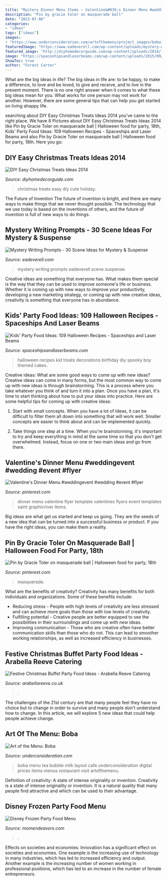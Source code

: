 ```yaml
---
title: "Mystery Dinner Menu Items ~ Valentine&#039;s Dinner Menu #weddingevent #wedding #event #flyer"
description: "Pin by gracie toler on masquerade ball"
date: "2023-07-06"
categories:
- "ideas"
tags: ["ideas"]
images:
- "https://www.underconsideration.com/artofthemenu/project_images/boba_PDF_02.jpg"
featuredImage: "https://www.eadeverell.com/wp-content/uploads/mystery-writing-prompts.jpg"
featured_image: "http://diyhomedecorguide.com/wp-content/uploads/2014/11/Easy-Christmas-treats-for-kids.jpg"
image: "https://spaceshipsandlaserbeams.com/wp-content/uploads/2015/09/halloween-kids-party-food-1.jpg"
ShowToc: true
author: "Forest Carter"
---
```



What are the big ideas in life?
The big ideas in life are: to be happy, to make a difference, to love and be loved, to give and receive, and to live in the present moment. There is no one right answer when it comes to what these big ideas mean for you. What works for one person may not work for another. However, there are some general tips that can help you get started on living ahappy life.

	

		
searching about DIY Easy Christmas Treats Ideas 2014 you've came to the right place. We have 8 Pictures about DIY Easy Christmas Treats Ideas 2014 like Pin by Gracie Toler on masquerade ball | Halloween food for party, 18th, Kids&#039; Party Food Ideas: 109 Halloween Recipes - Spaceships and Laser Beams and also Pin by Gracie Toler on masquerade ball | Halloween food for party, 18th. Here you go:
		
    
## DIY Easy Christmas Treats Ideas 2014

<img loading=lazy src="http://diyhomedecorguide.com/wp-content/uploads/2014/11/Easy-Christmas-treats-for-kids.jpg" onerror="this.onerror=null;this.src='https://tse2.mm.bing.net/th?id=OIP.LepPWWsgZlZzWvrupAmtRgHaJ4&amp;pid=15.1';" alt="DIY Easy Christmas Treats Ideas 2014">

_Source: diyhomedecorguide.com_

>christmas treats easy diy cute holiday. 

	

The Future of Invention
The future of invention is bright, and there are many ways to make things that we never thought possible. The technology that we use today is based on the inventions of others, and the future of invention is full of new ways to do things.

    
## Mystery Writing Prompts - 30 Scene Ideas For Mystery &amp; Suspense

<img loading=lazy src="https://www.eadeverell.com/wp-content/uploads/mystery-writing-prompts.jpg" onerror="this.onerror=null;this.src='https://tse1.mm.bing.net/th?id=OIP.xUbEkXcOeliPPGiuwivn4QHaKp&amp;pid=15.1';" alt="Mystery Writing Prompts - 30 Scene Ideas for Mystery &amp; Suspense">

_Source: eadeverell.com_

>mystery writing prompts eadeverell scene suspense. 

	

Creative ideas are something that everyone has. What makes them special is the way that they can be used to improve someone's life or business. Whether it is coming up with new ways to improve your productivity, developing a new marketing strategy, or coming up with new creative ideas, creativity is something that everyone has in abundance.

    
## Kids&#039; Party Food Ideas: 109 Halloween Recipes - Spaceships And Laser Beams

<img loading=lazy src="https://spaceshipsandlaserbeams.com/wp-content/uploads/2015/09/halloween-kids-party-food-1.jpg" onerror="this.onerror=null;this.src='https://tse4.mm.bing.net/th?id=OIP._JDMWufpJzyf--9FqPNRggHaLH&amp;pid=15.1';" alt="Kids&#039; Party Food Ideas: 109 Halloween Recipes - Spaceships and Laser Beams">

_Source: spaceshipsandlaserbeams.com_

>halloween recipes kid treats decorations birthday diy spooky boy themed cakes. 

	

Creative ideas: What are some good ways to come up with new ideas?
Creative ideas can come in many forms, but the most common way to come up with new ideas is through brainstorming. This is a process where you take whatever you think of and turn it into a plan. Once you have a plan, it's time to start thinking about how to put your ideas into practice. Here are some helpful tips for coming up with creative ideas:
1) Start with small concepts. When you have a lot of Ideas, it can be difficult to filter them all down into something that will work well. Smaller concepts are easier to think about and can be implemented quickly.

2) Take things one step at a time. When you're brainstorming, it's important to try and keep everything in mind at the same time so that you don't get overwhelmed. Instead, focus on one or two main ideas and go from there.

    
## Valentine&#039;s Dinner Menu #weddingevent #wedding #event #flyer

<img loading=lazy src="https://i.pinimg.com/736x/28/0b/14/280b140287429b8e67276e4150228e27.jpg" onerror="this.onerror=null;this.src='https://tse2.mm.bing.net/th?id=OIP.yn4bZgfuPJJxpjcqGSsWUgHaLH&amp;pid=15.1';" alt="Valentine&#039;s Dinner Menu #weddingevent #wedding #event #flyer">

_Source: pinterest.com_

>dinner menu valentine flyer template valentines flyers event templates saint graphicriver items. 

	

Big ideas are what get us started and keep us going. They are the seeds of a new idea that can be turned into a successful business or product. If you have the right ideas, you can make them a reality.

    
## Pin By Gracie Toler On Masquerade Ball | Halloween Food For Party, 18th

<img loading=lazy src="https://i.pinimg.com/736x/5c/c4/ba/5cc4baebe9d398569951aeb23db54fa8.jpg" onerror="this.onerror=null;this.src='https://tse3.mm.bing.net/th?id=OIP.ROgLf1yj53rW3VUzN_NdqQHaLG&amp;pid=15.1';" alt="Pin by Gracie Toler on masquerade ball | Halloween food for party, 18th">

_Source: pinterest.com_

>masquerade. 

	

What are the benefits of creativity?
Creativity has many benefits for both individuals and organizations. Some of these benefits include: 
- Reducing stress - People with high levels of creativity are less stressed and can achieve more goals than those with low levels of creativity. 
- Fulfilling potential - Creative people are better equipped to see the possibilities in their surroundings and come up with new ideas. 
- Improving communication - Those who are creative often have better communication skills than those who do not. This can lead to smoother working relationships, as well as increased efficiency in businesses.

    
## Festive Christmas Buffet Party Food Ideas - Arabella Reeve Catering

<img loading=lazy src="https://www.arabellareeve.co.uk/wp-content/uploads/2019/11/festive-buffet-ideas.jpg" onerror="this.onerror=null;this.src='https://tse1.mm.bing.net/th?id=OIP.JrbcNItiW-b7ZC06dlIn3gHaE8&amp;pid=15.1';" alt="Festive Christmas Buffet Party Food Ideas - Arabella Reeve Catering">

_Source: arabellareeve.co.uk_

>. 

	

The challenges of the 21st century are that many people feel they have no choice but to change in order to survive and many people don't understand how to change. In this article, we will explore 5 new ideas that could help people achieve change.

    
## Art Of The Menu: Boba

<img loading=lazy src="https://www.underconsideration.com/artofthemenu/project_images/boba_PDF_02.jpg" onerror="this.onerror=null;this.src='https://tse1.mm.bing.net/th?id=OIP.lFwFkUBZVsrYGTLH8HWj6QHaDU&amp;pid=15.1';" alt="Art of the Menu: Boba">

_Source: underconsideration.com_

>boba menu tea bubble milk layout cafe underconsideration digital prices items menus restaurant visit artofthemenu. 

	

Definition of creativity: A state of intense originality or invention.
Creativity is a state of intense originality or invention. It is a natural quality that many people find attractive and which can be used to their advantage.

    
## Disney Frozen Party Food Menu

<img loading=lazy src="https://www.momendeavors.com/wp-content/uploads/2014/03/Disney-FROZEN-Party-Food-Ideas-608x1024.jpg" onerror="this.onerror=null;this.src='https://tse3.mm.bing.net/th?id=OIP.ZHBO0a5BX5XMclJc__OU2gHaMe&amp;pid=15.1';" alt="Disney Frozen Party Food Menu">

_Source: momendeavors.com_

>. 

	

Effects on societies and economies:
Innovation has a significant effect on societies and economies. One example is the increasing use of technology in many industries, which has led to increased efficiency and output. Another example is the increasing number of women working in professional positions, which has led to an increase in the number of female entrepreneurs.

